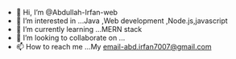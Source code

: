 - 👋 Hi, I’m @Abdullah-Irfan-web
- 👀 I’m interested in ...Java ,Web development ,Node.js,javascript
- 🌱 I’m currently learning ...MERN stack
- 💞️ I’m looking to collaborate on ...
- 📫 How to reach me ...My email-abd.irfan7007@gmail.com

<!---
Abdullah-Irfan-web/Abdullah-Irfan-web is a ✨ special ✨ repository because its `README.md` (this file) appears on your GitHub profile.
You can click the Preview link to take a look at your changes.
--->
